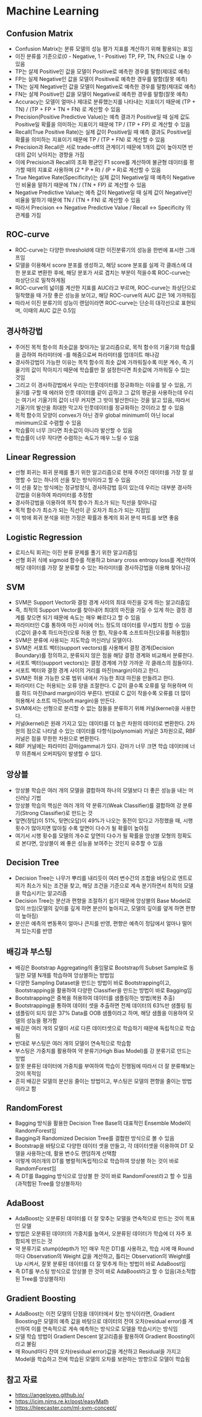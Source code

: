 # Machine Learning

## Confusion Matrix
- Confusion Matrix는 분류 모델의 성능 평가 지표를 계산하기 위해 활용되는 표임
- 이진 분류를 기준으로(0 - Negative, 1 - Positive) TP, FP, TN, FN으로 나눌 수 있음
- TP는 살제 Positive인 값을 모델이 Positive로 예측한 경우를 말함(제대로 예측)
- FP는 실제 Negative인 값을 모델이 Positive로 예측한 경우를 말함(잘못 예측)
- TN는 실제 Negative인 값을 모델이 Negative로 예측한 경우를 말함(제대로 예측)
- FN는 살제 Positive인 값을 모델이 Negative로 예측한 경우를 말함(잘못 예측)
- Accuracy는 모델이 얼마나 제대로 분류했는지를 나타내는 지표이기 때문에 (TP + TN) / (TP + FP + TN + FN) 로 계산할 수 있음
- Precision(Positive Predictive Value)는 예측 결과가 Positive일 때 실제 값도 Positive일 확률을 의미하는 지표이기 때문에 TP / (TP + FP) 로 계산할 수 있음
- Recall(True Positive Rate)는 실제 값이 Positive일 때 예측 결과도 Positive일 확률을 의미하는 지표이기 때문에 TP / (TP + FN) 로 계산할 수 있음
- Precision과 Recall은 서로 trade-off의 관계이기 때문에 1개의 값이 높아지면 반대의 값이 낮아지는 경향을 가짐
- 이에 Precision과 Recall의 조화 평균인 F1 score를 계산하여 불균형 데이터를 평가할 때의 지표로 사용하며 (2 * P * R) / (P + R)로 계산할 수 있음
- True Negative Rate(Specificity)는 실제 값이 Negative일 때 예측이 Negative인 비율을 말하기 때문에 TN / (TN + FP) 로 계산할 수 있음
- Negative Predictive Value는 예측 값이 Negative일 때 실제 값이 Negative인 비율을 말하기 때문에 TN / (TN + FN) 로 계산할 수 있음
- 따라서 Precision <-> Negative Predictive Value / Recall <-> Specificity 의 관계를 가짐

## ROC-curve
- ROC-curve는 다양한 threshold에 대한 이진분류기의 성능을 한번에 표시한 그래프임
- 모델을 이용해서 score 분포를 생성하고, 해당 score 분포를 실제 각 클래스에 대한 분포로 변환한 후에, 해당 분포가 서로 겹치는 부분이 적을수록 ROC-curve는 좌상단으로 밀착하게됨
- ROC-curve의 넓이를 계산한 지표를 AUC라고 부르며, ROC-curve는 좌상단으로 밀착했을 때 가장 좋은 성능을 보이고, 해당 ROC-curve의 AUC 값은 1에 가까워짐
- 따라서 이진 분류기의 성능이 랜덤이라면 ROC-curve는 단순히 대각선으로 표현되며, 이때의 AUC 값은 0.5임

## 경사하강법
- 주어진 목적 함수의 최솟값을 찾아가는 알고리즘으로, 목적 함수의 기울기와 학습률을 곱하여 파라미터에 -를 해줌으로써 파라미터를 업데이트 해나감
- 경사하강법이 가능한 이유는 목적 함수의 최솟 값에 가까워질수록 미분 계수, 즉 기울기의 값이 작아지기 때문에 학습률만 잘 설정한다면 최솟값에 가까워질 수 있는 것임
- 그리고 이 경사하강법에서 우리는 인풋데이터를 정규화하는 이유를 알 수 있음, 기울기를 구할 때 에러와 인풋 데이터를 같이 곱하고 그 값의 평균을 사용하는데 우리는 여기서 기울기의 값이 너무 커지면 그 밧이 발산한다는 것을 알고 있음, 따라서 기울기의 발산을 최대한 막고자 인풋데이터를 정규화하는 것이라고 할 수 있음
- 목적 함수의 모양이 convex가 아닌 경우 global minimum이 아닌 local minimum으로 수렴할 수 있음
- 학습률이 너무 크다면 최솟값이 아니라 발산할 수 있음
- 학습률이 너무 작다면 수렴하는 속도가 매우 느릴 수 있음

## Linear Regression
- 선형 회귀는 회귀 문제를 풀기 위한 알고리즘으로 현재 주어진 데이터를 가장 잘 설명할 수 있는 하나의 선을 찾는 방식이라고 할 수 있음
- 이 선을 찾는 방식에는 정규방정식, 경사하강법 등이 있는데 우리는 대부분 경사하강법을 이용하여 파라미터를 추정함
- 경사하강법을 이용하여 목적 함수가 최소가 되는 직선을 찾아나감
- 목적 함수가 최소가 되는 직선이 곧 오차가 최소가 되는 지점임
- 이 밖에 회귀 분석을 위한 가정은 확률과 통계의 회귀 분석 파트를 보면 좋음

## Logistic Regression
- 로지스틱 회귀는 이진 분류 문제를 풀기 위한 알고리즘임
- 선형 회귀 식에 sigmoid 함수를 적용하고 binary cross entropy loss를 계산하여 해당 데이터를 가장 잘 분류할 수 있는 파라미터를 경사하강법을 이용해 찾아나감

## SVM
- SVM은 Support Vector와 결정 경계 사이의 최대 마진을 갖게 하는 알고리즘임
- 즉, 최적의 Support Vector를 찾아내어 최대의 마진을 가질 수 있게 하는 결정 경계를 찾으면 되기 때문에 속도는 매우 빠르다고 할 수 있음
- 파라미터인 C를 통하여 마진 사이에 어느 정도의 데이터를 무시할지 정할 수 있음(C값이 클수록 하드마진(오류 허용 안 함), 작을수록 소프트마진(오류를 허용함))
- SVM은 분류에 사용되는 지도학습 머신러닝 모델이다.
- SVM은 서포트 벡터(support vectors)를 사용해서 결정 경계(Decision Boundary)를 정의하고, 분류되지 않은 점을 해당 결정 경계와 비교해서 분류한다.
- 서포트 벡터(support vectors)는 결정 경계에 가장 가까운 각 클래스의 점들이다.
- 서포트 벡터와 결정 경계 사이의 거리를 마진(margin)이라고 한다.
- SVM은 허용 가능한 오류 범위 내에서 가능한 최대 마진을 만들려고 한다.
- 파라미터 C는 허용되는 오류 양을 조절한다. C 값이 클수록 오류를 덜 허용하며 이를 하드 마진(hard margin)이라 부른다. 반대로 C 값이 작을수록 오류를 더 많이 허용해서 소프트 마진(soft margin)을 만든다.
- SVM에서는 선형으로 분리할 수 없는 점들을 분류하기 위해 커널(kernel)을 사용한다.
- 커널(kernel)은 원래 가지고 있는 데이터를 더 높은 차원의 데이터로 변환한다. 2차원의 점으로 나타낼 수 있는 데이터를 다항식(polynomial) 커널은 3차원으로, RBF 커널은 점을 무한한 차원으로 변환한다.
- RBF 커널에는 파라미터 감마(gamma)가 있다. 감마가 너무 크면 학습 데이터에 너무 의존해서 오버피팅이 발생할 수 있다.

## 앙상블
- 앙상블 학습은 여러 개의 모델을 결합하여 하나의 모델보다 더 좋은 성능을 내는 머신러닝 기법
- 앙상블 학습의 핵심은 여러 개의 약 분류기(Weak Classifier)를 결합하여 강 분류기(Strong 
Classifier)로 만드는 것
- 앞면(정답)이 51%, 뒷면(오답)이 49%가 나오는 동전이 있다고 가정했을 때, 시행 횟수가 많아지면 많아질 수록 앞면이 다수가 될 확률이 높아짐
- 여기서 시행 횟수를 모델의 개수로 앞면이 다수가 될 확률을 앙상블 모형의 정확도로 본다면, 앙상블이 왜 좋은 성능을 보여주는 것인지 유추할 수 있음

## Decision Tree
- Decision Tree는 나무가 뿌리를 내리듯이 여러 변수간의 조합을 바탕으로 엔트로피가 최소가 되는 조건을 찾고, 해당 조건을 기준으로 계속 분기하면서 최적의 모델을 학습시키는 알고리즘
- Decision Tree는 분산과 편향을 조절하기 쉽기 때문에 앙상블의 Base Model로 많이 쓰임(모델의 깊이를 깊게 하면 분산이 높아지고, 모델의 깊이를 얖게 하면 편향이 높아짐)
- 분산은 예측의 변동폭이 얼마나 큰지를 반영, 편향은 예측이 정답에서 얼마나 떨어져 있는지를 반영

## 배깅과 부스팅
- 배깅은 Bootstrap Aggregating의 줄임말로 Bootstrap의 Subset Sample로 동일한 모델 N개를 학습하여 앙상블하는 방법임
- 다양한 Sampling Dataset을 만드는 방법이 바로 Bootstrapping이고, Bootstrapping을 활용하여 다양한 Classifier을 만드는 방법이 바로 Bagging임
- Bootstrapping은 중복을 허용하여 데이터를 샘플링하는 방법(복원 추출)
- Bootstrapping을 통하여 데이터 셋을 추출하면 전체 데이터의 63%만 샘플링 됨
- 샘플링이 되지 않은 37% Data를 OOB 샘플이라고 하며, 해당 샘플을 이용하여 모델의 성능을 평가함
- 배깅은 여러 개의 모델이 서로 다른 데이터셋으로 학습하기 때문에 독립적으로 학습됨
- 반대로 부스팅은 여러 개의 모델이 연속적으로 학습함
- 부스팅은 가중치를 활용하여 약 분류기(High Bias Model)를 강 분류기로 만드는 방법
- 잘못 분류된 데이터에 가중치를 부여하여 학습이 진행됨에 따라서 더 잘 분류해보는 것이 목적임
- 흔히 배깅은 모델의 분산응 줄이는 방법이고, 부스팅은 모델의 편향을 줄이는 방법이라고 함

## RandomForest
- Bagging 방식을 활용한 Decision Tree Base의 대표적인 Ensemble Model이 RandomForest임
- Bagging과 Randomized Decision Tree를 결합한 방식으로 볼 수 있음
- Bootstrap을 바탕으로 다양한 데이터 셋을 만들고, 각 데이터셋을 이용하여 DT 모델을 사용하는데, 활용 변수도 랜덤하게 선택함
- 이렇게 여러개의 DT를 병렬적(독립적)으로 학습하여 앙상블 하는 것이 바로 RandomForest임
- 즉 DT를 Bagging 방식으로 앙상블 한 것이 바로 RandomForest라고 할 수 있음(과적합된 Tree를 앙상블하자)

## AdaBoost
- AdaBoost는 오분류된 데이터를 더 잘 맞추는 모델을 연속적으로 만드는 것이 목표인 모델
- 방법은 오분류된 데이터의 가중치를 높여서, 오분류된 데이터가 학습에 더 자주 포함되게 만드는 것
- 약 분류기로 stump(depth가 1인 매우 작은 DT)를 사용하고, 학습 시에 매 Round마다 Observation의 Weight 값을 계산하고, 틀리는 Observation의 Weight를 Up 시켜서, 잘못 분류된 데이터를 더 잘 맞추게 하는 방법이 바로 AdaBoost임
- 즉 DT를 부스팅 방식으로 앙상블 한 것이 바로 AdaBoost라고 할 수 있음(과소적합된 Tree를 앙상블하자)

## Gradient Boosting
- AdaBoost는 이전 모델의 단점을 데이터에서 찾는 방식이라면, Gradient Boosting은 모델의 예측 값을 바탕으로 데이터의 잔여 오차(residual error)를 계산하여 이를 연속적으로 게속 예측하는 방식으로 모델을 학습시키는 방식임
- 모델 학습 방법이 Gradient Descent 알고리즘을 활용하여 Gradient Boosting이라고 불림
- 매 Round마다 잔여 오차(residual error)값을 계산하고 Residual을 가지고 Model을 학습하고 전에 학습된 모델의 오차를 보완하는 방향으로 모델이 학습됨

## 참고 자료
- https://angeloyeo.github.io/
- https://icim.nims.re.kr/post/easyMath
- https://hleecaster.com/ml-svm-concept/